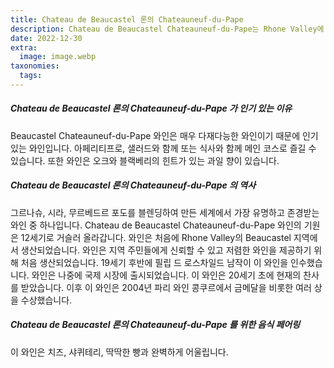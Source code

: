 ```yaml
---
title: Chateau de Beaucastel 론의 Chateauneuf-du-Pape
description: Chateau de Beaucastel Chateauneuf-du-Pape는 Rhone Valley에 위치한 프랑스 와인 생산자입니다. 이 부동산은 수세기 동안 Beaucastel 가족에 속해 있었으며 세계에서 가장 유명하고 존경받는 와인 중 하나입니다.
date: 2022-12-30
extra:
  image: image.webp
taxonomies:
  tags:
---
```


##### Chateau de Beaucastel 론의 Chateauneuf-du-Pape 가 인기 있는 이유

Beaucastel Chateauneuf-du-Pape 와인은 매우 다재다능한 와인이기 때문에 인기있는 와인입니다. 아페리티프로, 샐러드와 함께 또는 식사와 함께 메인 코스로 즐길 수 있습니다. 또한 와인은 오크와 블랙베리의 힌트가 있는 과일 향이 있습니다.

##### Chateau de Beaucastel 론의 Chateauneuf-du-Pape 의 역사

그르나슈, 시라, 무르베드르 포도를 블렌딩하여 만든 세계에서 가장 유명하고 존경받는 와인 중 하나입니다. Chateau de Beaucastel Chateauneuf-du-Pape 와인의 기원은 12세기로 거슬러 올라갑니다. 와인은 처음에 Rhone Valley의 Beaucastel 지역에서 생산되었습니다. 와인은 지역 주민들에게 신뢰할 수 있고 저렴한 와인을 제공하기 위해 처음 생산되었습니다. 19세기 후반에 필립 드 로스차일드 남작이 이 와인을 인수했습니다. 와인은 나중에 국제 시장에 출시되었습니다. 이 와인은 20세기 초에 현재의 찬사를 받았습니다. 이후 이 와인은 2004년 파리 와인 콩쿠르에서 금메달을 비롯한 여러 상을 수상했습니다.

##### Chateau de Beaucastel 론의 Chateauneuf-du-Pape 를 위한 음식 페어링

이 와인은 치즈, 샤퀴테리, 딱딱한 빵과 완벽하게 어울립니다.
